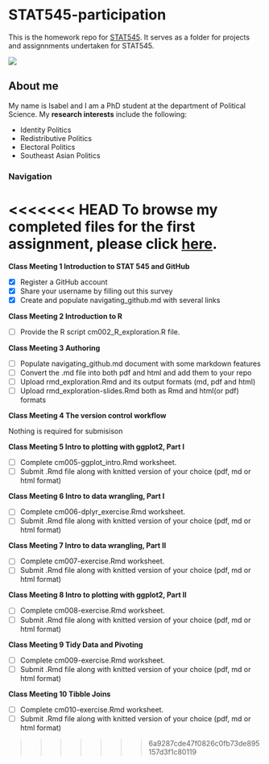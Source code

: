 # STAT545-participation
This is the homework repo for [STAT545](https://stat545.stat.ubc.ca). It serves as a folder for projects and assignnments undertaken for STAT545. 

![](https://media.tenor.com/images/4499c00cb6446e066b244a7859f695af/tenor.gif)

## About me 

My name is Isabel and I am a PhD student at the department of Political Science. My **research interests** include the following:

* Identity Politics
* Redistributive Politics
* Electoral Politics
* Southeast Asian Politics

### Navigation

<<<<<<< HEAD
To browse my completed files for the first assignment, please click [here](https://github.com/STAT545-UBC-hw-2019-20/stat545-hw-isabelchew/tree/master/Assignment%201).
=======
**Class Meeting 1 Introduction to STAT 545 and GitHub**
- [x] Register a GitHub account
- [x] Share your username by filling out this survey
- [x] Create and populate navigating_github.md with several links

**Class Meeting 2 Introduction to R**
- [ ] Provide the R script cm002_R_exploration.R file. 

**Class Meeting 3 Authoring**
- [ ] Populate navigating_github.md document with some markdown features
- [ ] Convert the .md file into both pdf and html and add them to your repo
- [ ] Upload rmd_exploration.Rmd and its output formats (md, pdf and html)
- [ ] Upload rmd_exploration-slides.Rmd both as Rmd and html(or pdf) formats

**Class Meeting 4 The version control workflow**

Nothing is required for submisison

**Class Meeting 5 Intro to plotting with ggplot2, Part I**
- [ ] Complete cm005-ggplot_intro.Rmd worksheet. 
- [ ] Submit .Rmd file along with knitted version of your choice (pdf, md or html format)

**Class Meeting 6 Intro to data wrangling, Part I**
- [ ] Complete cm006-dplyr_exercise.Rmd worksheet. 
- [ ] Submit .Rmd file along with knitted version of your choice (pdf, md or html format)

**Class Meeting 7 Intro to data wrangling, Part II**
- [ ] Complete cm007-exercise.Rmd worksheet. 
- [ ] Submit .Rmd file along with knitted version of your choice (pdf, md or html format)

**Class Meeting 8 Intro to plotting with ggplot2, Part II**
- [ ] Complete cm008-exercise.Rmd worksheet. 
- [ ] Submit .Rmd file along with knitted version of your choice (pdf, md or html format)

**Class Meeting 9 Tidy Data and Pivoting**
- [ ] Complete cm009-exercise.Rmd worksheet.
- [ ] Submit .Rmd file along with knitted version of your choice (pdf, md or html format)

**Class Meeting 10 Tibble Joins**
- [ ] Complete cm010-exercise.Rmd worksheet. 
- [ ] Submit .Rmd file along with knitted version of your choice (pdf, md or html format)
>>>>>>> 6a9287cde47f0826c0fb73de895157d3f1c80119
